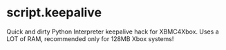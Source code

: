 # script.keepalive
Quick and dirty Python Interpreter keepalive hack for XBMC4Xbox. Uses a LOT of RAM, recommended only for 128MB Xbox systems!
